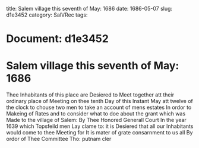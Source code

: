 title: Salem village this seventh of May: 1686
date: 1686-05-07
slug: d1e3452
category: SalVRec
tags: 




# Document: d1e3452


# Salem village this seventh of May: 1686

Thee Inhabitants of this place are Desiered to Meet together att their ordinary place of Meeting on thee tenth Day of this Instant May att twelve of the clock to chouse two men to take an account of mens estates In ordor to Makeing of Rates and to consider what to doe about the grant which was Made to the village of Salem: By Thee Honored Generall Court In the year 1639 which Topsfeild men Lay clame to: it is Desiered that all our Inhabitants would come to thee Meeting for It is mater of grate consarnment to us all By ordor of Thee Committee Tho: putnam cler
